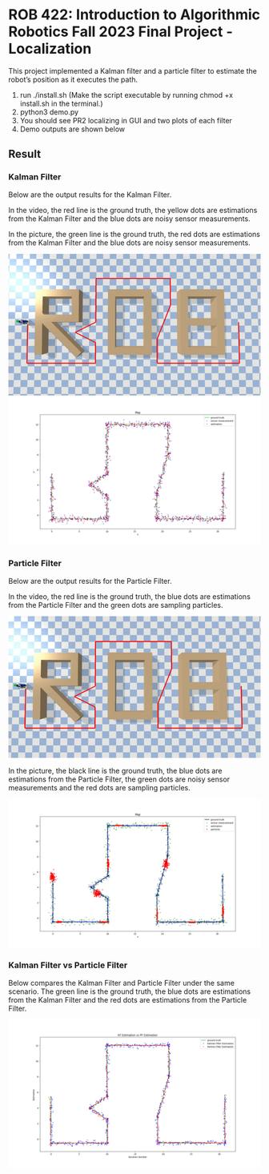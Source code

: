 # ROB 422: Introduction to Algorithmic Robotics Fall 2023 Final Project - Localization

This project implemented a Kalman filter and a particle filter to estimate the robot’s position as it executes the path.

1. run ./install.sh (Make the script executable by running chmod +x install.sh in the terminal.)
2. python3 demo.py
3. You should see PR2 localizing in GUI and two plots of each filter
4. Demo outputs are shown below

## Result

### Kalman Filter

Below are the output results for the Kalman Filter. 

In the video, the red line is the ground truth, the yellow dots are estimations from the Kalman Filter and the blue dots are noisy sensor measurements.

In the picture, the green line is the ground truth, the red dots are estimations from the Kalman Filter and the blue dots are noisy sensor measurements.

![](https://github.com/relifeto18/ROB422_FinalProj_Localization/blob/master/output/KF.gif)
![](https://github.com/relifeto18/ROB422_FinalProj_Localization/blob/master/output/KF_map.png)

### Particle Filter

Below are the output results for the Particle Filter. 

In the video, the red line is the ground truth, the blue dots are estimations from the Particle Filter and the green dots are sampling particles.

![](https://github.com/relifeto18/ROB422_FinalProj_Localization/blob/master/output/PF.gif)

In the picture, the black line is the ground truth, the blue dots are estimations from the Particle Filter, the green dots are noisy sensor measurements and the red dots are sampling particles.

![](https://github.com/relifeto18/ROB422_FinalProj_Localization/blob/master/output/PF_map.png)

### Kalman Filter vs Particle Filter

Below compares the Kalman Filter and Particle Filter under the same scenario. The green line is the ground truth, the blue dots are estimations from the Kalman Filter and the red dots are estimations from the Particle Filter.

![](https://github.com/relifeto18/ROB422_FinalProj_Localization/blob/master/output/KF%20vs%20PF.png)
